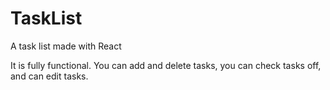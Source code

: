 # TaskList
A task list made with React

It is fully functional. You can add and delete tasks, you can check tasks off, and can edit tasks.
